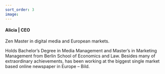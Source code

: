```yaml
---
sort_order: 3
image:
---
```


#### Alicia | CEO

Zen Master in digital media and European markets.  

Holds Bachelor’s Degree in Media Management and Master’s in Marketing Management from Berlin School of Economics and Law. Besides many of extraordinary achievements, has been working at the biggest single market based online newspaper in Europe – Bild. 